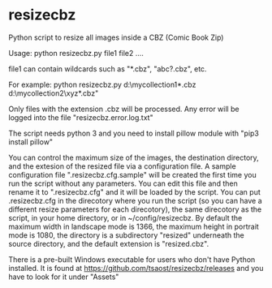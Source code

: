 # resizecbz
Python script to resize all images inside a CBZ (Comic Book Zip)

Usage: python resizecbz.py file1 file2 ....

file1 can contain wildcards such as "*.cbz", "abc?.cbz", etc.  

For example:
   python resizecbz.py d:\mycollection1\*.cbz d:\mycollection2\xyz*.cbz"
   
Only files with the extension .cbz will be processed.  Any error will be logged into the file "resizecbz.error.log.txt" 

The script needs python 3 and you need to install pillow module with "pip3 install pillow"

You can control the maximum size of the images, the destination directory, and the extesion of the resized file via a configuration file.  A sample configuration file ".resizecbz.cfg.sample" will be created the first time you run the script without any parameters. You can edit this file and then rename it to ".resizecbz.cfg" and it will be loaded by the script.  You can put .resizecbz.cfg in the direcotory where you run the script (so you can have a different resize parameters for each direcotory), the same direcotory as the script, in your home directory, or in ~/config/resizecbz. By default the maximum width in landscape mode is 1366, the maximum height in portrait mode is 1080, the directory is a subdirectory "resized" underneath the source directory, and the default extension is "resized.cbz".

There is a pre-built Windows executable for users who don't have Python installed.  It is found at https://github.com/tsaost/resizecbz/releases and you have to look for it under "Assets"
